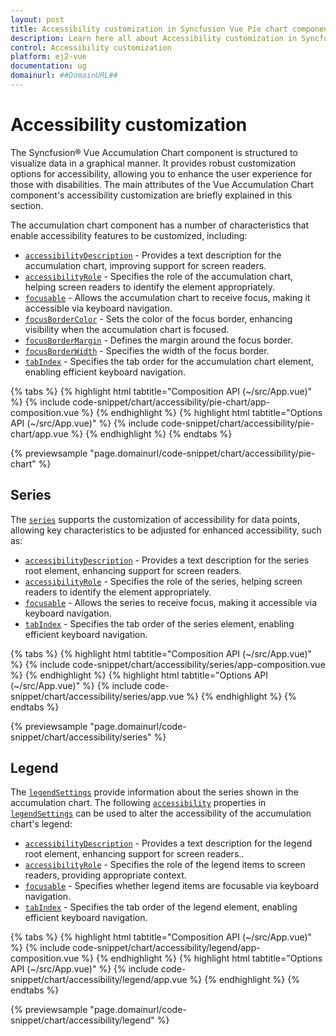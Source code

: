 ```yaml
---
layout: post
title: Accessibility customization in Syncfusion Vue Pie chart component.
description: Learn here all about Accessibility customization in Syncfusion Vue Accumulation chart component of Syncfusion Essential JS 2 and more.
control: Accessibility customization
platform: ej2-vue
documentation: ug
domainurl: ##DomainURL##
---
```


# Accessibility customization

The Syncfusion® Vue Accumulation Chart component is structured to visualize data in a graphical manner. It provides robust customization options for accessibility, allowing you to enhance the user experience for those with disabilities. The main attributes of the Vue Accumulation Chart component's accessibility customization are briefly explained in this section.

The accumulation chart component has a number of characteristics that enable accessibility features to be customized, including:

* [`accessibilityDescription`](https://ej2.syncfusion.com/vue/documentation/api/accumulation-chart/accessibilityModel/#accessibilitydescription) - Provides a text description for the accumulation chart, improving support for screen readers.
* [`accessibilityRole`](https://ej2.syncfusion.com/vue/documentation/api/accumulation-chart/accessibilityModel/#accessibilityrole) - Specifies the role of the accumulation chart, helping screen readers to identify the element appropriately.
* [`focusable`](https://ej2.syncfusion.com/vue/documentation/api/accumulation-chart/accessibilityModel/#focusable) - Allows the accumulation chart to receive focus, making it accessible via keyboard navigation.
* [`focusBorderColor`](https://ej2.syncfusion.com/vue/documentation/api/accumulation-chart/#focusbordercolor) - Sets the color of the focus border, enhancing visibility when the accumulation chart is focused.
* [`focusBorderMargin`](https://ej2.syncfusion.com/vue/documentation/api/accumulation-chart/#focusbordermargin) - Defines the margin around the focus border.
* [`focusBorderWidth`](https://ej2.syncfusion.com/vue/documentation/api/accumulation-chart/#focusborderwidth) - Specifies the width of the focus border.
* [`tabIndex`](https://ej2.syncfusion.com/vue/documentation/api/accumulation-chart/accessibilityModel/#tabindex) - Specifies the tab order for the accumulation chart element, enabling efficient keyboard navigation.

{% tabs %}
{% highlight html tabtitle="Composition API (~/src/App.vue)" %}
{% include code-snippet/chart/accessibility/pie-chart/app-composition.vue %}
{% endhighlight %}
{% highlight html tabtitle="Options API (~/src/App.vue)" %}
{% include code-snippet/chart/accessibility/pie-chart/app.vue %}
{% endhighlight %}
{% endtabs %}
        
{% previewsample "page.domainurl/code-snippet/chart/accessibility/pie-chart" %}

## Series

The [`series`](https://ej2.syncfusion.com/vue/documentation/api/accumulation-chart/#series) supports the customization of accessibility for data points, allowing key characteristics to be adjusted for enhanced accessibility, such as:

* [`accessibilityDescription`](https://ej2.syncfusion.com/vue/documentation/api/accumulation-chart/accessibilityModel/#accessibilitydescription) - Provides a text description for the series root element, enhancing support for screen readers.
* [`accessibilityRole`](https://ej2.syncfusion.com/vue/documentation/api/accumulation-chart/accessibilityModel/#accessibilityrole) - Specifies the role of the series, helping screen readers to identify the element appropriately.
* [`focusable`](https://ej2.syncfusion.com/vue/documentation/api/accumulation-chart/accessibilityModel/#focusable) - Allows the series to receive focus, making it accessible via keyboard navigation.
* [`tabIndex`](https://ej2.syncfusion.com/vue/documentation/api/accumulation-chart/accessibilityModel/#tabindex) - Specifies the tab order of the series element, enabling efficient keyboard navigation.

{% tabs %}
{% highlight html tabtitle="Composition API (~/src/App.vue)" %}
{% include code-snippet/chart/accessibility/series/app-composition.vue %}
{% endhighlight %}
{% highlight html tabtitle="Options API (~/src/App.vue)" %}
{% include code-snippet/chart/accessibility/series/app.vue %}
{% endhighlight %}
{% endtabs %}
        
{% previewsample "page.domainurl/code-snippet/chart/accessibility/series" %}

## Legend

The [`legendSettings`](https://ej2.syncfusion.com/vue/documentation/api/accumulation-chart/#legendsettings) provide information about the series shown in the accumulation chart. The following [`accessibility`](https://ej2.syncfusion.com/vue/documentation/api/accumulation-chart/legendSettingsModel/#accessibility) properties in [`legendSettings`](https://ej2.syncfusion.com/vue/documentation/api/accumulation-chart/#legendsettings) can be used to alter the accessibility of the accumulation chart's legend:

* [`accessibilityDescription`](https://ej2.syncfusion.com/vue/documentation/api/accumulation-chart/accessibilityModel/#accessibilitydescription) - Provides a text description for the legend root element, enhancing support for screen readers..
* [`accessibilityRole`](https://ej2.syncfusion.com/vue/documentation/api/accumulation-chart/accessibilityModel/#accessibilityrole) - Specifies the role of the legend items to screen readers, providing appropriate context.
* [`focusable`](https://ej2.syncfusion.com/vue/documentation/api/accumulation-chart/accessibilityModel/#focusable) - Specifies whether legend items are focusable via keyboard navigation.
* [`tabIndex`](https://ej2.syncfusion.com/vue/documentation/api/accumulation-chart/accessibilityModel/#tabindex) - Specifies the tab order of the legend element, enabling efficient keyboard navigation.

{% tabs %}
{% highlight html tabtitle="Composition API (~/src/App.vue)" %}
{% include code-snippet/chart/accessibility/legend/app-composition.vue %}
{% endhighlight %}
{% highlight html tabtitle="Options API (~/src/App.vue)" %}
{% include code-snippet/chart/accessibility/legend/app.vue %}
{% endhighlight %}
{% endtabs %}
        
{% previewsample "page.domainurl/code-snippet/chart/accessibility/legend" %}